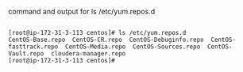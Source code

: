 <p>command and output for ls /etc/yum.repos.d</p>

<pre><code>
[root@ip-172-31-3-113 centos]# ls /etc/yum.repos.d
CentOS-Base.repo  CentOS-CR.repo  CentOS-Debuginfo.repo  CentOS-fasttrack.repo  CentOS-Media.repo  CentOS-Sources.repo  CentOS-Vault.repo  cloudera-manager.repo
[root@ip-172-31-3-113 centos]# 
</code></pre>